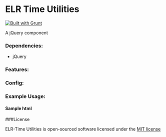 # ELR Time Utilities

[![Built with Grunt](https://cdn.gruntjs.com/builtwith.png)](http://gruntjs.com/)

A jQuery component

### Dependencies:

+ jQuery

### Features:

### Config:

### Example Usage:

#### Sample html

###License

ELR-Time Utilities is open-sourced software licensed under the [MIT license](http://opensource.org/licenses/MIT)